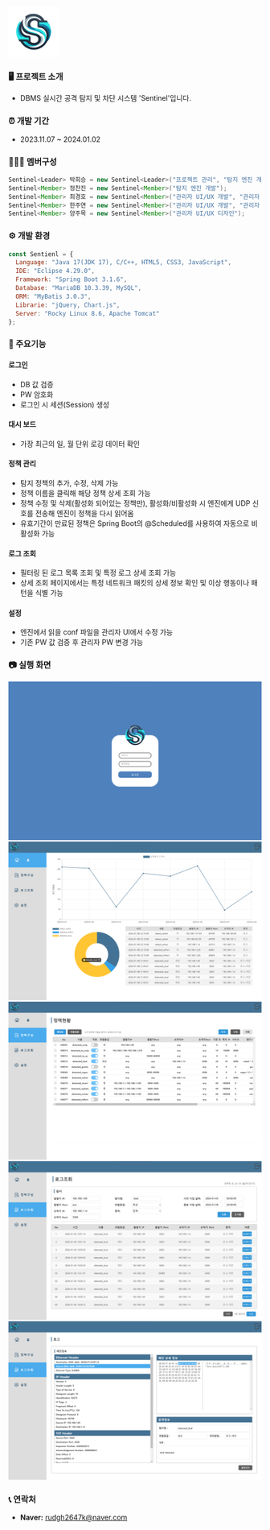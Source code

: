 <img src="https://github.com/Rud2K/Sentinel/raw/master/Sentinel/src/main/resources/static/Team_Logo.png" alt="팀 로고" width="100"/>
<br>

### 🖥️ 프로젝트 소개
  - DBMS 실시간 공격 탐지 및 차단 시스템 'Sentinel'입니다.

### ⏰ 개발 기간
  - 2023.11.07 ~ 2024.01.02

### 🧑‍🤝‍🧑 멤버구성
```java
Sentinel<Leader> 박희승 = new Sentinel<Leader>("프로젝트 관리", "탐지 엔진 개발");
Sentinel<Member> 정찬진 = new Sentinel<Member>("탐지 엔진 개발");
Sentinel<Member> 최경호 = new Sentinel<Member>("관리자 UI/UX 개발", "관리자 UI/UX 디자인");
Sentinel<Member> 한주연 = new Sentinel<Member>("관리자 UI/UX 개발", "관리자 UI/UX 디자인");
Sentinel<Member> 양주목 = new Sentinel<Member>("관리자 UI/UX 디자인");
```

### ⚙️ 개발 환경
```javascript
const Sentienl = {
  Language: "Java 17(JDK 17), C/C++, HTML5, CSS3, JavaScript",
  IDE: "Eclipse 4.29.0",
  Framework: "Spring Boot 3.1.6",
  Database: "MariaDB 10.3.39, MySQL",
  ORM: "MyBatis 3.0.3",
  Librarie: "jQuery, Chart.js",
  Server: "Rocky Linux 8.6, Apache Tomcat"
};
```

### 📌 주요기능
#### 로그인
  - DB 값 검증
  - PW 암호화
  - 로그인 시 세션(Session) 생성
#### 대시 보드
  - 가장 최근의 일, 월 단위 로깅 데이터 확인
#### 정책 관리
  - 탐지 정책의 추가, 수정, 삭제 가능
  - 정책 이름을 클릭해 해당 정책 상세 조회 가능
  - 정책 수정 및 삭제(활성화 되어있는 정책만), 활성화/비활성화 시 엔진에게 UDP 신호를 전송해 엔진이 정책을 다시 읽어옴
  - 유효기간이 만료된 정책은 Spring Boot의 @Scheduled를 사용하여 자동으로 비활성화 가능
#### 로그 조회
  - 필터링 된 로그 목록 조회 및 특정 로그 상세 조회 가능
  - 상세 조회 페이지에서는 특정 네트워크 패킷의 상세 정보 확인 및 이상 행동이나 패턴을 식별 가능
#### 설정
  - 엔진에서 읽을 conf 파일을 관리자 UI에서 수정 가능
  - 기존 PW 값 검증 후 관리자 PW 변경 가능

### 📷 실행 화면
<img src="https://github.com/Rud2K/Sentinel/blob/master/Sentinel/src/main/resources/static/img/%ED%99%94%EB%A9%B4_%EB%A1%9C%EA%B7%B8%EC%9D%B8.png" alt="로그인 화면"/><br>
<img src="https://github.com/Rud2K/Sentinel/blob/master/Sentinel/src/main/resources/static/img/%ED%99%94%EB%A9%B4_%ED%99%88.png" alt="홈 화면"/><br>
<img src="https://github.com/Rud2K/Sentinel/blob/master/Sentinel/src/main/resources/static/img/%ED%99%94%EB%A9%B4_%EC%A0%95%EC%B1%85%EB%A6%AC%EC%8A%A4%ED%8A%B8.png" alt="정책 관리 화면"/><br>
<img src="https://github.com/Rud2K/Sentinel/blob/master/Sentinel/src/main/resources/static/img/%ED%99%94%EB%A9%B4_%EB%A1%9C%EA%B7%B8%EB%A6%AC%EC%8A%A4%ED%8A%B8.png" alt="로그 조회 화면"/><br>
<img src="https://github.com/Rud2K/Sentinel/blob/master/Sentinel/src/main/resources/static/img/%ED%99%94%EB%A9%B4_%EC%83%81%EC%84%B8%EB%A1%9C%EA%B7%B8.png" alt="상세 로그 조회 화면"/>

### 📞 연락처
  - **Naver:** rudgh2647k@naver.com
